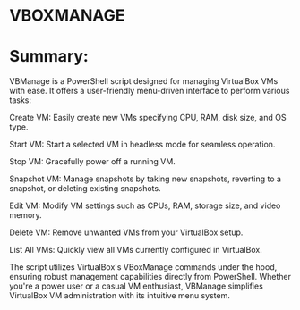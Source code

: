 # VBOXMANAGE

# Summary:
VBManage is a PowerShell script designed for managing VirtualBox VMs with ease. It offers a user-friendly menu-driven interface to perform various tasks:

Create VM: Easily create new VMs specifying CPU, RAM, disk size, and OS type.

Start VM: Start a selected VM in headless mode for seamless operation.

Stop VM: Gracefully power off a running VM.

Snapshot VM: Manage snapshots by taking new snapshots, reverting to a snapshot, or deleting existing snapshots.

Edit VM: Modify VM settings such as CPUs, RAM, storage size, and video memory.

Delete VM: Remove unwanted VMs from your VirtualBox setup.

List All VMs: Quickly view all VMs currently configured in VirtualBox.

The script utilizes VirtualBox's VBoxManage commands under the hood, ensuring robust management capabilities directly from PowerShell. Whether you're a power user or a casual VM enthusiast, VBManage simplifies VirtualBox VM administration with its intuitive menu system.
